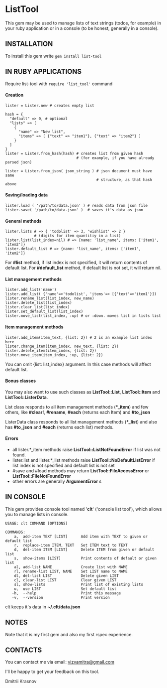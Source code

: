 # ListTool

This gem may be used to manage lists of text strings (todos, for example) in your ruby application or in a console (to be honest, generally in a console).

## INSTALLATION

To install this gem write `gem install list-tool`

## IN RUBY APPLICATIONS

Require list-tool with `require 'list_tool'` command

#### Creation

    lister = Lister.new # creates empty list

    hash = {
      "default" => 0, # optional
      "lists" => [ 
        {
          "name" => "New list",
          "items" => [ {"text" => "item1"}, {"text" => "item2"} ]
        }
      ]
    }
    lister = Lister.from_hash(hash) # creates list from given hash
                                    # (for example, if you have already parsed json)

    lister = Lister.from_json( json_string ) # json document must have same
                                             # structure, as that hash above

#### Saving/loading data

    lister.load ( '/path/to/data.json' ) # reads data from json file
    lister.save( '/path/to/data.json' )  # saves it's data as json

#### General methods

    lister.lists # => { 'todolist' => 3, 'wishlist' => 2 }
                 # (digits for item quantitiy in a list)
    lister.list(list_index=nil) # => {name: 'list_name', items: ['item1', 'item2']}
    lister.default_list # => {name: 'list_name', items: ['item1', 'item2']}

For **#list** method, if list index is not specified, it will return contents of default list.
For **#default_list** method, if default list is not set, it will return nil.

#### List management methods

    lister.add_list('name')
    lister.add_list( {'name'=>'todolist', 'items'=> [{'text'=>'item1'}])
    lister.rename_list(list_index, new_name)
    lister.delete_list(list_index)
    lister.clear_list(list_index)
    lister.set_default_list(list_index)
    lister.move_list(list_index, :up) # or :down. moves list in lists list

#### Item management methods

    lister.add_item(item_text, {list: 2}) # 2 is an example list index here
    lister.change_item(item_index, new_text, {list: 2})
    lister.delete_item(item_index, {list: 2})
    lister.move_item(item_index, :up, {list: 2})

You can omit {list: list_index} argument. In this case methods will affect default list.

#### Bonus classes

You may also want to use such classes as **ListTool::List**, **ListTool::Item** and **ListTool::ListerData**.

List class responds to all item management methods (**\*\_item**) and few others, like **#clear!**, **#rename**, **#each** (returns each Item) and **#to_json**

ListerData class responds to all list management methods (**\*\_list**) and also has **#to_json** and **#each** (returns each list) methods.

#### Errors

- all lister.\*_item methods raise **ListTool::ListNotFoundError** if list was not found.
- lister.list and lister.\*_list methods raise **ListTool::NoDefaultListError** if list index is not specified and default list is not set
- #save and #load methods may return **ListTool::FileAccessError** or **ListTool::FileNotFoundError**
- other errors are generally **ArgumentError** s

## IN CONSOLE

This gem provides console tool named '**clt**' ('console list tool'), which allows you to manage lists in console.

    USAGE: clt COMMAND [OPTIONS]

    COMMANDS:
        a,  add-item TEXT [LIST]      Add item with TEXT to given or default list
        r,  replace-item ITEM, TEXT   Set ITEM text to TEXT
        d,  del-item ITEM [LIST]      Delete ITEM from given or default list
        s,  show-items [LIST]         Print contents of default or given list
        al, add-list NAME             Create list with NAME
        rl, rename-list LIST, NAME    Set LIST name to NAME
        dl, del-list LIST             Delete given LIST
        cl, clear-list LIST           Clear given LIST
        sl, show-lists                Print list of existing lists
        u,  use LIST                  Set default list
       -h,  --help                    Print this message
       -v,  --version                 Print version

clt keeps it's data in **~/.clt/data.json**

## NOTES

Note that it is my first gem and also my first rspec experience.

## CONTACTS

You can contact me via email: vizvamitra@gmail.com

I'll be happy to get your feedback on this tool.

Dmitrii Krasnov
